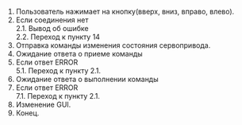1. Пользователь нажимает на кнопку(вверх, вниз, вправо, влево).
2. Если соединения нет  
    2.1. Вывод об ошибке  
    2.2. Переход к пункту 14
3. Отправка команды изменения состояния сервопривода.
4. Ожидание ответа о приеме команды
5. Если ответ ERROR  
    5.1. Переход к пункту 2.1.  
6. Ожидание ответа о выполнении команды
7. Если ответ ERROR  
    7.1. Переход к пункту 2.1.  
8. Изменение GUI.
9. Конец.
